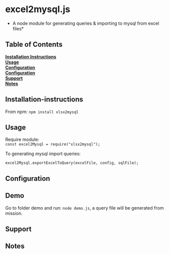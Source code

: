 # excel2mysql.js
* A node module for generating queries & importing to mysql from excel files*

## Table of Contents
**[Installation Instructions](#installation-instructions)**<br>
**[Usage](#Usage)**<br>
**[Configuration](#Configuration)**<br>
**[Configuration](#Demo)**<br>
**[Support](#Support)**<br>
**[Notes](#Notes)**<br>



## Installation-instructions
From npm: `npm install xlsx2mysql`
## Usage
Require module:<br>
`const excel2Mysql = require("xlsx2mysql");`

To generating mysql import queries:<br>

`excel2Mysql.exportExcelToQuery(excelFile, config, sqlFile);`
## Configuration

## Demo
Go to folder demo and run: `node demo.js`, a query file will be generated from mission.


## Support

## Notes




